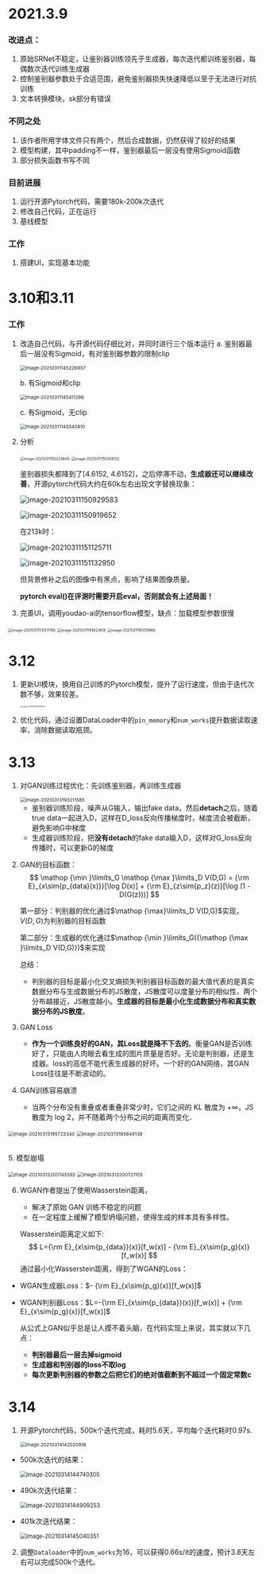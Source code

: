 #  2021.3.9

### 改进点：

1. 原始SRNet不稳定，让鉴别器训练领先于生成器，每次迭代都训练鉴别器，每偶数次迭代训练生成器
2. 控制鉴别器参数处于合适范围，避免鉴别器损失快速降低以至于无法进行对抗训练
3. 文本转换模块，sk部分有错误

### 不同之处
1. 该作者所用字体文件只有两个，然后合成数据，仍然获得了较好的结果
2. 模型构建，其中padding不一样，鉴别器最后一层没有使用Sigmoid函数
3. 部分损失函数书写不同

### 目前进展
1. 运行开源Pytorch代码，需要180k-200k次迭代
2. 修改自己代码，正在运行
3. 基线模型

### 工作

1. 搭建UI，实现基本功能

# 3.10和3.11
### 工作
1. 改造自己代码，与开源代码仔细比对，并同时进行三个版本运行
	a. 鉴别器最后一层没有Sigmoid，有对鉴别器参数的限制clip

	<img src="README.assets/image-20210311145226937.png" alt="image-20210311145226937" style="zoom: 67%;" />
	
	b. 有Sigmoid和clip
	
	<img src="README.assets/image-20210311145411296.png" alt="image-20210311145411296" style="zoom:67%;" />
	
	c. 有Sigmoid，无clip
	
	<img src="README.assets/image-20210311145540810.png" alt="image-20210311145540810" style="zoom:67%;" />
	
2. 分析
	
	<img src="README.assets/image-20210311150224648.png" alt="image-20210311150224648" style="zoom:50%;" />
	
	<img src="README.assets/image-20210311150308122.png" alt="image-20210311150308122" style="zoom:50%;" />
	
	鉴别器损失都降到了[4.6152, 4.6152]，之后停滞不动，**生成器还可以继续改善**，开源pytorch代码大约在60k左右出现文字替换现象：
	
	![image-20210311150929583](README.assets/image-20210311150929583.png)
	
	![image-20210311150919652](README.assets/image-20210311150919652.png)
	
	在213k时：
	
	![image-20210311151125711](README.assets/image-20210311151125711.png)
	
	![image-20210311151132950](README.assets/image-20210311151132950.png)
	
	但背景修补之后的图像中有黑点，影响了结果图像质量。
	
	**pytorch eval()在评测时需要开启eval，否则就会有上述局面！**
	
	
	
	
	
2. 完善UI，调用youdao-ai的tensorflow模型，缺点：加载模型参数很慢

<img src="README.assets/image-20210311175517190.png" alt="image-20210311175517190" style="zoom: 50%;" />

<img src="README.assets/image-20210311193623818.png" alt="image-20210311193623818" style="zoom: 50%;" />



<img src="README.assets/image-20210311181019966.png" alt="image-20210311181019966" style="zoom: 50%;" />

# 3.12

1. 更新UI模块，换用自己训练的Pytorch模型，提升了运行速度，但由于迭代次数不够，效果较差。

   <img src="README.assets/image-20210312202517900.png" alt="image-20210312202517900" style="zoom:25%;" />

2. 优化代码，通过设置DataLoader中的`pin_memory`和`num_works`提升数据读取速率，消除数据读取瓶颈。

# 3.13 

1. 对GAN训练过程优化：先训练鉴别器，再训练生成器

   <img src="README.assets/image-20210313193211585.png" alt="image-20210313193211585" style="zoom:67%;" />

	- 鉴别器训练阶段，噪声从G输入，输出fake data，然后**detach**之后，随着true data一起进入D，这样在D_loss反向传播梯度时，梯度流会被截断，避免影响G中梯度
	- 生成器训练阶段，把**没有detach**的fake data输入D，这样对G_loss反向传播时，可以更新G的梯度

2. GAN的目标函数：
      $$
      \mathop {\min }\limits_G \mathop {\max }\limits_D V(D,G) = {\rm E}_{x\sim{p_{data}(x)}}[\log D(x)] + {\rm E}_{z\sim{p_z}(z)}[\log (1 - D(G(z)))]
      $$

      第一部分：判别器的优化通过$\mathop {\max}\limits_D V(D,G)$实现，$V(D,G)$为判别器的目标函数

      第二部分：生成器的优化通过$\mathop {\min }\limits_G({\mathop {\max }\limits_D V(D,G)})$来实现

      总结：

      - 判别器的目标是最小化交叉熵损失判别器目标函数的最大值代表的是真实数据分布与生成数据分布的JS散度，JS散度可以度量分布的相似性，两个分布越接近，JS散度越小。**生成器的目标是最小化生成数据分布和真实数据分布的JS散度**。

3. GAN Loss

	- **作为一个训练良好的GAN，其Loss就是降不下去的**。衡量GAN是否训练好了，只能由人肉眼去看生成的图片质量是否好。无论是判别器，还是生成器。loss的高低不能代表生成器的好坏。一个好的GAN网络，其GAN Loss往往是不断波动的。

4. GAN训练容易崩溃

      - 当两个分布没有重叠或者重叠非常少时，它们之间的 KL 散度为 +∞，JS 散度为 log 2，并不随着两个分布之间的距离而变化．

<img src="README.assets/image-20210313195723340.png" alt="image-20210313195723340" style="zoom:67%;" />

<img src="README.assets/image-20210313195849138.png" alt="image-20210313195849138" style="zoom:67%;" />

​	
5. 模型崩塌

   <img src="README.assets/image-20210313200745592.png" alt="image-20210313200745592" style="zoom:67%;" />

   <img src="README.assets/image-20210313200721105.png" alt="image-20210313200721105" style="zoom:67%;" />

6. WGAN作者提出了使用Wasserstein距离，

   - 解决了原始 GAN 训练不稳定的问题
   - 在一定程度上缓解了模型坍塌问题，使得生成的样本具有多样性。
   
   Wasserstein距离定义如下:
	$$
L={\rm E}_{x\sim{p_{data}}(x)}[f_w(x)] - {\rm E}_{x\sim{p_g}(x)}[f_w(x)]
   $$
通过最小化Wasserstein距离，得到了WGAN的Loss：
   
- WGAN生成器Loss：$- {\rm E}_{x\sim{p_g}(x)}[f_w(x)]$
  
- WGAN判别器Loss：$L=-{\rm E}_{x\sim{p_{data}}(x)}[f_w(x)] + {\rm E}_{x\sim{p_g}(x)}[f_w(x)]$
  
    从公式上GAN似乎总是让人摸不着头脑，在代码实现上来说，其实就以下几点：
   
     - **判别器最后一层去掉sigmoid**
     - **生成器和判别器的loss不取log**
     - **每次更新判别器的参数之后把它们的绝对值截断到不超过一个固定常数c**

# 3.14

1. 开源Pytorch代码，500k个迭代完成，耗时5.6天，平均每个迭代耗时0.97s.

   <img src="README.assets/image-20210314142020918.png" alt="image-20210314142020918" style="zoom: 67%;" />

- 500k次迭代的结果：

  <img src="README.assets/image-20210314144740305.png" alt="image-20210314144740305" style="zoom:80%;" />

- 490k次迭代结果：

  <img src="README.assets/image-20210314144909253.png" alt="image-20210314144909253" style="zoom:80%;" />

- 401k次迭代结果：

  <img src="README.assets/image-20210314145040351.png" alt="image-20210314145040351" style="zoom:80%;" />
2. 调整`Dataloader`中的`num_works`为16，可以获得0.66s/it的速度，预计3.8天左右可以完成500k个迭代。

